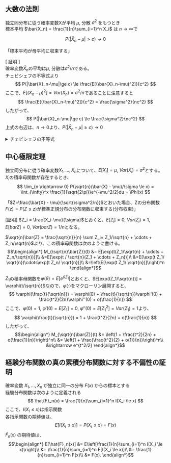 
## 大数の法則

独立同分布に従う確率変数Xが平均 $\mu$, 分散 $\sigma^2$ をもつとき  
標本平均 $\bar{X_n} = \frac{1}{n}\sum_{i=1}^n X_i$ は $n \rightarrow \infty$で

$$
P(|\bar{X}_n - \mu| \gt c) \rightarrow 0
$$

「標本平均が母平均に収束する」

[ 証明 ]  
確率変数$\bar{X}_n$の平均は$\mu$, 分散は$\sigma^2/n$である。  
チェビシェフの不等式より
$$
P(|\bar{X}_n-\mu|\ge c) \le \frac{E[(\bar{X}_n-\mu)^2]}{c^2}
$$
ここで、$E[(\bar{X}_n-\mu)^2] = Var(\bar{X}_n) = \sigma^2/n$であることに注意すると  
$$
\frac{E[(\bar{X}_n-\mu)^2]}{c^2} = \frac{\sigma^2}{nc^2}
$$
したがって、
$$
P(|\bar{X}_n-\mu|\ge c) \le \frac{\sigma^2}{nc^2}
$$
上式の右辺は、$n\rightarrow0$より、$P(|\bar{X}_n-\mu|\ge c)\rightarrow0$

<details>
  <summary>チェビシェフの不等式
  </summary>

  確率変数Xの平均を $\mu$ とすると、任意の正の実数cに対して次の不等式が成り立つ

  $$
  P(|X-\mu|\ge c) \le \frac{E[(X-\mu)^2]}{c^2}
  $$
</details>

## 中心極限定理

独立同分布に従う確率変数$X_1, \dots, X_n$について、$E[X_i]=\mu$, $Var(X_i)=\sigma^2$とする。  
$X_i$の積率母関数が存在するとき、
$$
\lim_{n \rightarrow 0} P(\sqrt{n}(\bar{X} - \mu)/\sigma \le x) = \int_{\infty}^x \frac{1}{\sqrt{2\pi}}e^{-\mu^2/2}du = \Phi(x)
$$

「$Z=\frac{\bar{X} - \mu}{\sqrt{\sigma^2/n}}$とおいた場合、Zの分布関数$F(z) = P(Z\le z)$が標準正規分布の分布関数に収束する(分布収束)」

[証明]
$Z_i = \frac{X_i-\mu}{\sigma}$とおくと、$E[Z_i] = 0$, $Var(Z_i) = 1$, $E[bar{Z}] = 0$, $Var(bar{Z}) = 1/n$となる。  

$\sqrt{n}\bar{Z} = \frac{\sqrt{n}}{n} \sum Z_i= Z_1/\sqrt{n} + \cdots + Z_n/\sqrt{n}$より、この積率母関数は次のように書ける。  
$$\begin{align*}
M_{\sqrt{n}\bar{Z}}(t) &= E[\exp(t(Z_1/\sqrt{n} + \cdots + Z_n/\sqrt{n}))]\\
&=E[\exp(t / \sqrt{n}(Z_1 + \cdots + Z_n))]\\
&=E[\exp(t Z_1/ \sqrt{n})\cdots\exp(t Z_n/ \sqrt{n})]\\
&=\left(E[\exp(t Z_1/ \sqrt{n})]\right)^n
\end{align*}$$

$Z_1$の積率母関数を$\varphi(\theta) = E[e^{\theta Z_1}]$とおくと、$E[exp(tZ_1/\sqrt{n})] = \varphi(t/\sqrt{n})$なので、$\varphi(\cdot)$をマクローリン展開すると、
$$
\varphi(\frac{t}{\sqrt{n}}) = \varphi(0) + \frac{t}{\sqrt{n}}\varphi'(0) + \frac{t^2}{2n}\varphi''(0) + o(\frac{1}{n})
$$
ここで、$\varphi(0) = 1$, $\varphi'(0) = E[Z_1] = 0$, $\varphi''(0) = E[Z_1^2] = Var(Z_1) = 1$より、
$$
\varphi(\frac{t}{\sqrt{n}}) = 1 + \frac{t^2}{2n} + o(\frac{1}{n})
$$
したがって、
$$\begin{align*}
M_{\sqrt{n}\bar{Z}}(t) &= \left(1 + \frac{t^2}{2n} + o(\frac{1}{n})\right)^n\\
&= \left(1 + \frac{\frac{t^2}{2} + o(1)}{n})\right)^n\\
&\rightarrow e^{t^2/2}
\end{align*}$$

## 経験分布関数の真の累積分布関数に対する不偏性の証明
確率変数 $X_1, \dots, X_n$ が独立に同一の分布 $F(x)$ からの標本とする  
経験分布関数は次のように定義される
$$
\hat{F}_n(x) = \frac{1}{n}\sum_{i=1}^n I(X_i \le x)
$$
ここで、$I(X_i \le x)$は指示関数  
各指示関数の期待値は、
$$
E[I(X_i \le x)] = P(X_i \le x) = F(x)
$$
$\hat{F}_n(x)$ の期待値は、
$$\begin{align*}
E[\hat{F}_n(x)] &= E\left[\frac{1}{n}\sum_{i=1}^n I(X_i \le x)\right]\\
&= \frac{1}{n}\sum_{i=1}^n E[I(X_i \le x)]\\
&= \frac{1}{n}\sum_{i=1}^n F(x)\\
&= F(x).
\end{align*}$$
